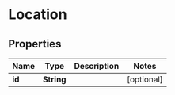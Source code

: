 

# Location

## Properties

| Name | Type | Description | Notes |
| ------------ | ------------- | ------------- | ------------- |
| **id** | **String** |  |  [optional] |


